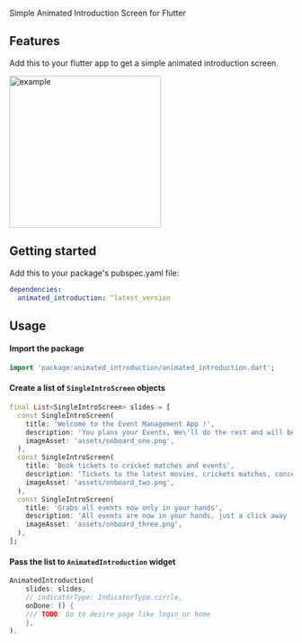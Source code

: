 Simple Animated Introduction Screen for Flutter

## Features

Add this to your flutter app to get a simple animated introduction screen.

<img src="https://raw.githubusercontent.com/ishworpanta10/animated_introduction/main/assets/example_gif.gif" width="270" alt="example">


## Getting started

Add this to your package's pubspec.yaml file:

```yaml
dependencies:
  animated_introduction: ^latest_version
```

## Usage

#### Import the package

```dart
import 'package:animated_introduction/animated_introduction.dart';
```

#### Create a list of `SingleIntroScreen` objects

```dart
final List<SingleIntroScreen> slides = [
  const SingleIntroScreen(
    title: 'Welcome to the Event Management App !',
    description: 'You plans your Events, We\'ll do the rest and will be the best! Guaranteed!  ',
    imageAsset: 'assets/onboard_one.png',
  ),
  const SingleIntroScreen(
    title: 'Book tickets to cricket matches and events',
    description: 'Tickets to the latest movies, crickets matches, concerts, comedy shows, plus lots more !',
    imageAsset: 'assets/onboard_two.png',
  ),
  const SingleIntroScreen(
    title: 'Grabs all events now only in your hands',
    description: 'All events are now in your hands, just a click away ! ',
    imageAsset: 'assets/onboard_three.png',
  ),
];
```

#### Pass the list to `AnimatedIntroduction` widget

```dart
AnimatedIntroduction(
    slides: slides,
    // indicatorType: IndicatorType.circle,
    onDone: () {
    /// TODO: Go to desire page like login or home
    },
),
```





